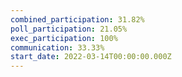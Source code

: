 ```yaml
---
combined_participation: 31.82%
poll_participation: 21.05%
exec_participation: 100%
communication: 33.33%
start_date: 2022-03-14T00:00:00.000Z
---
```

